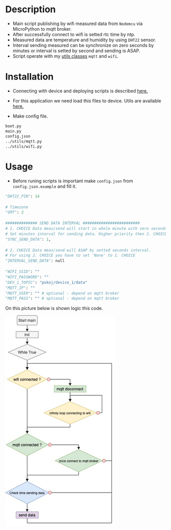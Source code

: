 # Description

- Main script publishing by wifi measured data from `Nodemcu` via MicroPython to mqtt broker.
- After successfully connect to wifi is setted rtc time by ntp.
- Measured data are temperature and humidity by using `DHT22` sensor.
- Interval sending measured can be synchronize on zero seconds by minutes or interval is setted by second and sending is ASAP.
- Script operate with my [utils classes](https://github.com/vichi99/ESP8266/tree/master/utils) `mqtt` and `wifi`.

# Installation

- Connecting with device and deploying scripts is described [here.](https://github.com/vichi99/ESP8266/blob/master/Deploy_MicroPython_scripts.md)

- For this application we need load this files to device. Utils are available [here.](https://github.com/vichi99/ESP8266/tree/master/utils)

- Make config file.
```
boot.py
main.py
config.json
../utils/mqtt.py
../utils/wifi.py
```

# Usage

- Before runing scripts is important make `config.json` from `config.json.example` and fill it.
```python
"DHT22_PIN": 14

# Timezone
"GMT": 2

############## SEND DATA INTERVAL #########################
# 1. CHOICE Data meas/send will start in whole minute with zero seconds etc. (12:02:00)
# Set minutes interval for sending data. Higher priority then 2. CHOICE. 
"SYNC_SEND_DATA": 1,

# 2. CHOICE Data meas/send will ASAP by setted seconds interval.
# For using 2. CHOICE you have to set 'None' to 1. CHOICE
"INTERVAL_SEND_DATA": null

"WIFI_SSID": ""
"WIFI_PASSWORD": ""
"DEV_1_TOPIC": "pokoj/device_1/data"
"MQTT_IP": ""
"MQTT_USER": "" # optional - depend on mqtt broker
"MQTT_PASS": "" # optional - depend on mqtt broker
```
On this picture below is shown logic this code.

![main_diagram](docs/main_diagram.jpg)



